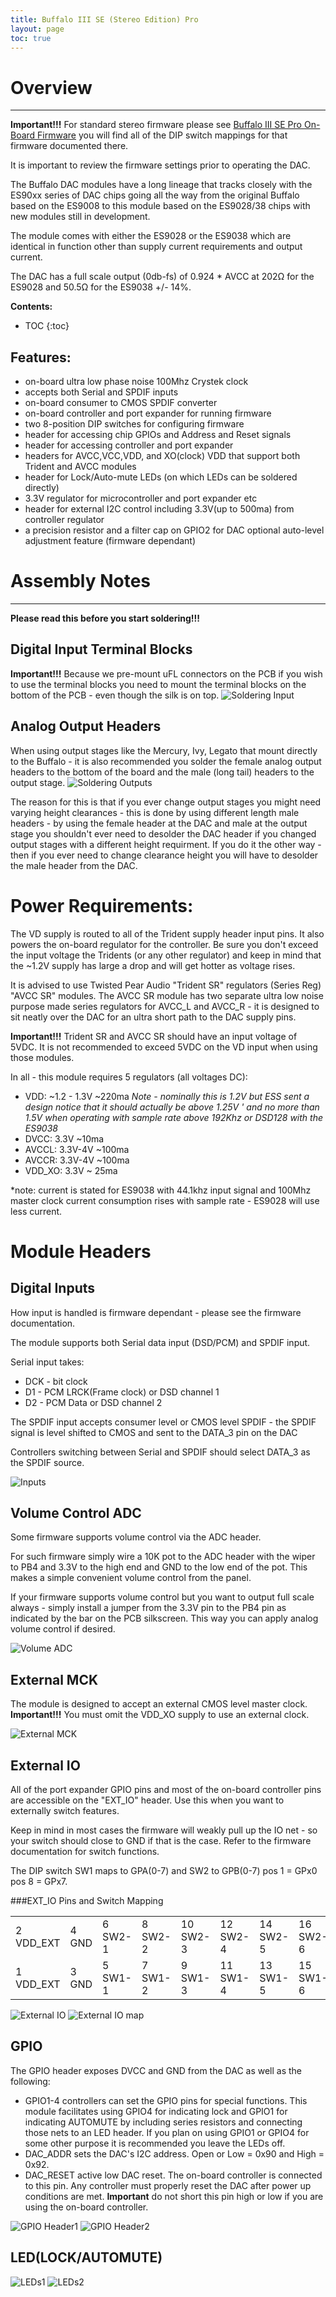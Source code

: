 ```yaml
---
title: Buffalo III SE (Stereo Edition) Pro
layout: page
toc: true
---
```

# Overview
---
**Important!!!** For standard stereo firmware please see 
[Buffalo III SE Pro On-Board Firmware](https://github.com/twistedpearaudio/Buffalo-III-SE-Pro-On-Board-Firmware)
you will find all of the DIP switch mappings for that firmware documented there.

It is important to review the firmware settings prior to operating the DAC.

The Buffalo DAC modules have a long lineage that tracks closely with the ES90xx series of DAC chips
going all the way from the original Buffalo based on the ES9008 to this module based on the ES9028/38 chips with new
modules still in development.

The module comes with either the ES9028 or the ES9038 which are identical in function other than supply current 
requirements and output current.

The DAC has a full scale output (0db-fs)  of 0.924 * AVCC at 202Ω for the ES9028 and 50.5Ω for the ES9038 +/- 14%.


**Contents:**
* TOC
{:toc}

## **Features**:
- on-board ultra low phase noise 100Mhz Crystek clock
- accepts both Serial and SPDIF inputs
- on-board consumer to CMOS SPDIF converter 
- on-board controller and port expander for running firmware
- two 8-position DIP switches for configuring firmware
- header for accessing chip GPIOs and Address and Reset signals
- header for accessing controller and port expander
- headers for AVCC,VCC,VDD, and XO(clock) VDD that support both Trident and AVCC modules
- header for Lock/Auto-mute LEDs (on which LEDs can be soldered directly)
- 3.3V regulator for microcontroller and port expander etc
- header for external I2C control including 3.3V(up to 500ma) from controller regulator
- a precision resistor and a filter cap on GPIO2 for DAC optional auto-level adjustment feature (firmware dependant)

# Assembly Notes
---
**Please read this before you start soldering!!!**

## Digital Input Terminal Blocks
**Important!!!** Because we pre-mount uFL connectors on the PCB if you wish to use the terminal blocks you need to mount the terminal
blocks on the bottom of the PCB - even though the silk is on top.
![Soldering Input](images/IMG_2176.jpg)

## Analog Output Headers
When using output stages like the Mercury, Ivy, Legato that mount directly to the Buffalo - it is also recommended you 
solder the female analog output headers to the bottom of the board and the male (long tail) headers to the output stage.
![Soldering Outputs](images/IMG_2177.jpg)

The reason for this is that if you ever change output stages you might need varying height clearances - this is done by 
using different length male headers - by using the female header at the DAC and male at the output stage you shouldn't ever need 
to desolder the DAC header if you changed output stages with a different height requirment. If you do it the other way - then
if you ever need to change clearance height you will have to desolder the male header from the DAC.

# Power Requirements:

The VD supply is routed to all of the Trident supply header input pins. It also powers the on-board regulator for the
controller. Be sure you don't exceed the input voltage the Tridents (or any other regulator) and keep in mind that
the ~1.2V supply has large a drop and will get hotter as voltage rises. 

It is advised to use Twisted Pear Audio "Trident SR" regulators (Series Reg) "AVCC SR" modules. The AVCC SR module 
has two separate ultra low noise purpose made series regulators for AVCC_L and AVCC_R - it is designed to sit neatly
over the DAC for an ultra short path to the DAC supply pins. 

**Important!!!** Trident SR and AVCC SR should have an input voltage of 5VDC. It is not recommended to exceed 5VDC on 
the VD input when using those modules. 

In all - this module requires 5 regulators (all voltages DC):

- VDD: ~1.2 - 1.3V ~220ma *Note - nominally this is 1.2V but ESS sent a design notice that it should actually be above 1.25V '
and no more than 1.5V when operating with sample rate above 192Khz or DSD128 with the ES9038*
- DVCC: 3.3V ~10ma
- AVCCL: 3.3V-4V ~100ma
- AVCCR: 3.3V-4V ~100ma
- VDD_XO: 3.3V ~ 25ma

*note: current is stated for ES9038 with 44.1khz input signal and 100Mhz master clock current consumption rises with 
sample rate - ES9028 will use less current.

# Module Headers

## Digital Inputs

How input is handled is firmware dependant - please see the firmware documentation.

The module supports both Serial data input (DSD/PCM) and SPDIF input.

Serial input takes:

- DCK - bit clock
- D1 - PCM LRCK(Frame clock) or DSD channel 1
- D2 - PCM Data or DSD channel 2

The SPDIF input accepts consumer level or CMOS level SPDIF - the SPDIF signal is level shifted to CMOS and sent to 
the DATA_3 pin on the DAC

Controllers switching between Serial and SPDIF should select DATA_3 as the SPDIF source.

![Inputs](images/inputs.jpg)

## Volume Control ADC

Some firmware supports volume control via the ADC header.

For such firmware simply wire a 10K pot to the ADC header with the wiper to PB4 and 3.3V to the high end and GND 
to the low end of the pot. This makes a simple convenient volume control from the panel.

If your firmware supports volume control but you want to output full scale always - simply install a jumper from
the 3.3V pin to the PB4 pin as indicated by the bar on the PCB silkscreen. This way you can apply analog volume control
if desired.

![Volume ADC](images/adc.jpg)

## External MCK

The module is designed to accept an external CMOS level master clock. 
**Important!!!** You must omit the VDD_XO supply to use an external clock.

![External MCK](images/ext_mck.jpg)

## External IO

All of the port expander GPIO pins and most of the on-board controller pins are accessible on the "EXT_IO" header.
Use this when you want to externally switch features.

Keep in mind in most cases the firmware will weakly pull up the IO net - so your switch should close to GND if that is
the case. Refer to the firmware documentation for switch functions.

The DIP switch SW1 maps to GPA(0-7) and SW2 to GPB(0-7) pos 1 = GPx0 pos 8 = GPx7.

###EXT_IO Pins and Switch Mapping
<table>
    <tr><td>2 VDD_EXT</td><td>4 GND</td><td>6 SW2-1</td><td>8 SW2-2</td><td>10 SW2-3</td><td>12 SW2-4</td><td>14 SW2-5</td><td>16 SW2-6</td><td>18 SW2-7</td><td>20 SW2-8</td><td>22 PB3</td><td>24 I2C-SCL</td></tr>
    <tr><td>1 VDD_EXT</td><td>3 GND</td><td>5 SW1-1</td><td>7 SW1-2</td><td>9 SW1-3</td><td>11 SW1-4</td><td>13 SW1-5</td><td>15 SW1-6</td><td>17 SW1-7</td><td>19 SW1-8</td><td>21 DAC_RST</td><td>23 I2C-SDA</td></tr>
</table>

![External IO](images/ext_io.jpg)
![External IO map](images/ext_io.png)


## GPIO

The GPIO header exposes DVCC and GND from the DAC as well as the following:

- GPIO1-4 controllers can set the GPIO pins for special functions. This module facilitates using GPIO4 for indicating
lock and GPIO1 for indicating AUTOMUTE by including series resistors and connecting those nets to an LED header.
If you plan on using GPIO1 or GPIO4 for some other purpose it is recommended you leave the LEDs off.
- DAC_ADDR sets the DAC's I2C address. Open or Low = 0x90 and High = 0x92.
- DAC_RESET active low DAC reset. The on-board controller is connected to this pin. 
Any controller must properly reset the DAC after power up conditions are met. 
**Important** do not short this pin high or low if you are using the on-board controller.

![GPIO Header1](images/IMG_2178.jpg)
![GPIO Header2](images/gpio.png)

## LED(LOCK/AUTOMUTE)

![LEDs1](images/leds.png)
![LEDs2](images/IMG_2180.jpg)

